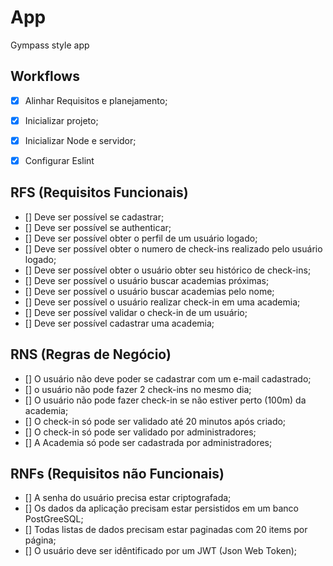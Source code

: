 # App

Gympass style app 

## Workflows

- [x] Alinhar Requisitos e planejamento;
- [x] Inicializar projeto;
- [x] Inicializar Node e servidor;
- [x] Configurar Eslint


## RFS (Requisitos Funcionais)

- [] Deve ser possível se cadastrar;
- [] Deve ser possível se authenticar;
- [] Deve ser possível obter o perfil de um usuário logado;
- [] Deve ser possível obter o numero de check-ins realizado pelo usuário logado;
- [] Deve ser possível obter o usuário obter seu histórico de check-ins;
- [] Deve ser possível o usuário buscar academias próximas;
- [] Deve ser possível o usuário buscar academias pelo nome;
- [] Deve ser possível o usuário realizar check-in em uma academia;
- [] Deve ser possível validar o check-in de um usuário;
- [] Deve ser possível cadastrar uma academia;

## RNS (Regras de Negócio)

- [] O usuário não deve poder se cadastrar com um e-mail cadastrado;
- [] o usuário não pode fazer 2 check-ins no mesmo dia;
- [] O usuário não pode fazer check-in se não estiver perto (100m) da academia;
- [] O check-in só pode ser validado  até 20 minutos após criado;
- [] O check-in só pode ser validado por administradores;
- [] A Academia só pode ser cadastrada por administradores;
  

## RNFs (Requisitos não Funcionais)

- [] A senha do usuário precisa estar criptografada;
- [] Os dados da aplicação precisam estar persistidos em um banco PostGreeSQL;
- [] Todas listas de dados precisam estar paginadas com 20 items por página;
- [] O usuário deve ser idêntificado por um JWT (Json Web Token);